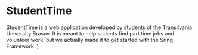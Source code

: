 # StudentTime
StudentTime is a web application developed by students of the Transilvania University Brasov. 
It is meant to help sudents find part time jobs and volunteer work, but we actually made it to get started with the Sring Framework :)
